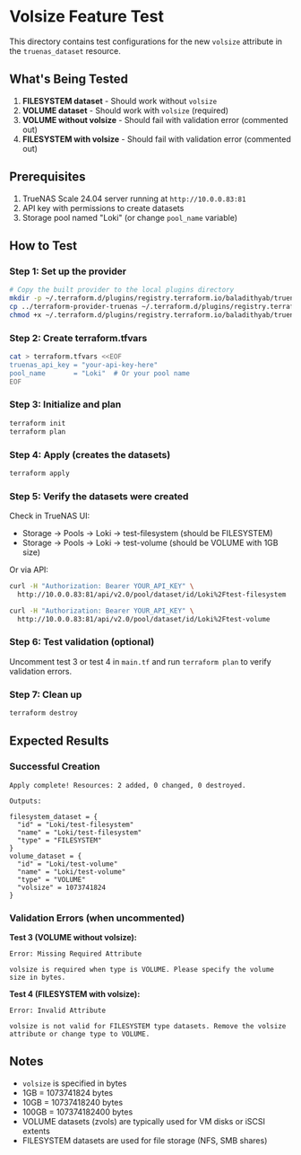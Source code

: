 # Volsize Feature Test

This directory contains test configurations for the new `volsize` attribute in the `truenas_dataset` resource.

## What's Being Tested

1. **FILESYSTEM dataset** - Should work without `volsize`
2. **VOLUME dataset** - Should work with `volsize` (required)
3. **VOLUME without volsize** - Should fail with validation error (commented out)
4. **FILESYSTEM with volsize** - Should fail with validation error (commented out)

## Prerequisites

1. TrueNAS Scale 24.04 server running at `http://10.0.0.83:81`
2. API key with permissions to create datasets
3. Storage pool named "Loki" (or change `pool_name` variable)

## How to Test

### Step 1: Set up the provider

```bash
# Copy the built provider to the local plugins directory
mkdir -p ~/.terraform.d/plugins/registry.terraform.io/baladithyab/truenas/0.2.1/linux_amd64/
cp ../terraform-provider-truenas ~/.terraform.d/plugins/registry.terraform.io/baladithyab/truenas/0.2.1/linux_amd64/terraform-provider-truenas_v0.2.1
chmod +x ~/.terraform.d/plugins/registry.terraform.io/baladithyab/truenas/0.2.1/linux_amd64/terraform-provider-truenas_v0.2.1
```

### Step 2: Create terraform.tfvars

```bash
cat > terraform.tfvars <<EOF
truenas_api_key = "your-api-key-here"
pool_name       = "Loki"  # Or your pool name
EOF
```

### Step 3: Initialize and plan

```bash
terraform init
terraform plan
```

### Step 4: Apply (creates the datasets)

```bash
terraform apply
```

### Step 5: Verify the datasets were created

Check in TrueNAS UI:
- Storage → Pools → Loki → test-filesystem (should be FILESYSTEM)
- Storage → Pools → Loki → test-volume (should be VOLUME with 1GB size)

Or via API:
```bash
curl -H "Authorization: Bearer YOUR_API_KEY" \
  http://10.0.0.83:81/api/v2.0/pool/dataset/id/Loki%2Ftest-filesystem

curl -H "Authorization: Bearer YOUR_API_KEY" \
  http://10.0.0.83:81/api/v2.0/pool/dataset/id/Loki%2Ftest-volume
```

### Step 6: Test validation (optional)

Uncomment test 3 or test 4 in `main.tf` and run `terraform plan` to verify validation errors.

### Step 7: Clean up

```bash
terraform destroy
```

## Expected Results

### Successful Creation

```
Apply complete! Resources: 2 added, 0 changed, 0 destroyed.

Outputs:

filesystem_dataset = {
  "id" = "Loki/test-filesystem"
  "name" = "Loki/test-filesystem"
  "type" = "FILESYSTEM"
}
volume_dataset = {
  "id" = "Loki/test-volume"
  "name" = "Loki/test-volume"
  "type" = "VOLUME"
  "volsize" = 1073741824
}
```

### Validation Errors (when uncommented)

**Test 3 (VOLUME without volsize):**
```
Error: Missing Required Attribute

volsize is required when type is VOLUME. Please specify the volume size in bytes.
```

**Test 4 (FILESYSTEM with volsize):**
```
Error: Invalid Attribute

volsize is not valid for FILESYSTEM type datasets. Remove the volsize attribute or change type to VOLUME.
```

## Notes

- `volsize` is specified in bytes
- 1GB = 1073741824 bytes
- 10GB = 10737418240 bytes
- 100GB = 107374182400 bytes
- VOLUME datasets (zvols) are typically used for VM disks or iSCSI extents
- FILESYSTEM datasets are used for file storage (NFS, SMB shares)

